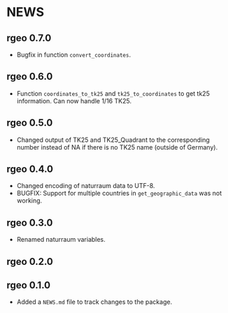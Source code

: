 # NEWS

## rgeo 0.7.0

* Bugfix in function `convert_coordinates`.

## rgeo 0.6.0

* Function `coordinates_to_tk25` and `tk25_to_coordinates` to get tk25 information. Can now handle 1/16 TK25.

## rgeo 0.5.0

* Changed output of TK25 and TK25_Quadrant to the corresponding number instead of NA
  if there is no TK25 name (outside of Germany).

## rgeo 0.4.0

* Changed encoding of naturraum data to UTF-8.
* BUGFIX: Support for multiple countries in `get_geographic_data` was not working.

## rgeo 0.3.0

* Renamed naturraum variables.

## rgeo 0.2.0

## rgeo 0.1.0

* Added a `NEWS.md` file to track changes to the package.
